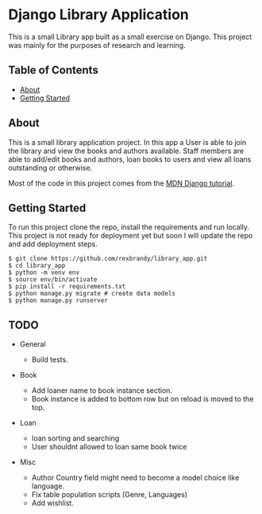 # Django Library Application

This is a small Library app built as a small exercise on Django. This project was mainly for the purposes of research and learning.

## Table of Contents

- [About](#about)
- [Getting Started](#getting-started)

## About
This is a small library application project.
In this app a User is able to join the library and view the books and authors available.
Staff members are able to add/edit books and authors, loan books to users and view all loans outstanding or otherwise.

Most of the code in this project comes from the [MDN Django tutorial](https://developer.mozilla.org/en-US/docs/Learn/Server-side/Django/Tutorial_local_library_website).

## Getting Started

To run this project clone the repo, install the requirements and run locally.
This project is not ready for deployment yet but soon I will update the repo and add deployment steps.

```shell
$ git clone https://github.com/rexbrandy/library_app.git
$ cd library_app
$ python -m venv env
$ source env/bin/activate
$ pip install -r requirements.txt
$ python manage.py migrate # create data models
$ python manage.py runserver
```

## TODO
- General
    - Build  tests.

- Book
    - Add loaner name to book instance section.
    - Book instance is added to bottom row but on reload is moved to the top.

- Loan
    - loan sorting and searching
    - User shouldnt allowed to loan same book twice

- Misc
    - Author Country field might need to become a model choice like language.
    - Fix table population scripts (Genre, Languages)
    - Add wishlist.

